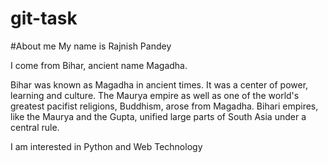 # git-task

#About me
My name is Rajnish Pandey

I come from Bihar, ancient name Magadha.

Bihar was known as Magadha in ancient times. It was a center of power, learning and culture. The Maurya empire as well as one of the world's greatest pacifist religions, Buddhism, arose from Magadha. Bihari empires, like the Maurya and the Gupta, unified large parts of South Asia under a central rule.

I am interested in Python and Web Technology
